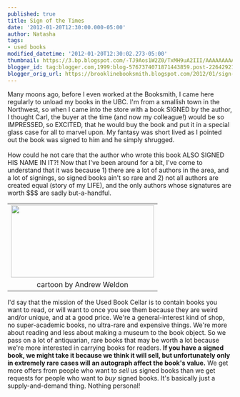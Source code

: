```yaml
---
published: true
title: Sign of the Times
date: '2012-01-20T12:30:00.000-05:00'
author: Natasha
tags:
- used books
modified_datetime: '2012-01-20T12:30:02.273-05:00'
thumbnail: https://3.bp.blogspot.com/-TJ9Aos1W2Z0/TxMH9uA2III/AAAAAAAAASI/HSTOX7flxxU/s72-c/signing.jpg
blogger_id: tag:blogger.com,1999:blog-5767374071871443859.post-2264292166596707890
blogger_orig_url: https://brooklinebooksmith.blogspot.com/2012/01/sign-of-times.html
---
```


Many moons ago, before I even worked at the Booksmith, I came here regularly to unload my books in the UBC. I'm from a smallish town in the Northwest, so when I came into the store with a book SIGNED by the author, I thought Carl, the buyer at the time (and now my colleague!) would be so IMPRESSED, so EXCITED, that he would buy the book and put it in a special glass case for all to marvel upon. My fantasy was short lived as I pointed out the book was signed to him and he simply shrugged.<br /><br />How could he not care that the author who wrote this book ALSO SIGNED HIS NAME IN IT?! Now that I've been around for a bit, I've come to understand that it was because 1) there are a lot of authors in the area, and a lot of signings, so signed books ain't so rare and 2) not all authors are created equal (story of my LIFE), and the only authors whose signatures are worth $$$ are sadly but-a-handful.<br /><table align="center" cellpadding="0" cellspacing="0" class="tr-caption-container" style="margin-left: auto; margin-right: auto; text-align: center;"><tbody><tr><td style="text-align: center;"><a href="https://3.bp.blogspot.com/-TJ9Aos1W2Z0/TxMH9uA2III/AAAAAAAAASI/HSTOX7flxxU/s1600/signing.jpg" imageanchor="1" style="margin-left: auto; margin-right: auto;"><img border="0" height="162" src="https://3.bp.blogspot.com/-TJ9Aos1W2Z0/TxMH9uA2III/AAAAAAAAASI/HSTOX7flxxU/s320/signing.jpg" width="320" /></a></td></tr><tr><td class="tr-caption" style="text-align: center;">cartoon by Andrew Weldon</td></tr></tbody></table>I'd say that the mission of the Used Book Cellar is to contain books you want to read, or will want to once you see them because they are weird and/or unique, and at a good price. We're a general-interest kind of shop, no super-academic books, no ultra-rare and expensive things. We're more about reading and less about making a museum to the book object. So we pass on a lot of antiquarian, rare books that may be worth a lot because we're more interested in carrying books for readers. <b>If you have a signed book, we might take it because we think it will sell, but unfortunately only in extremely rare cases will an autograph affect the book's value.</b> We get more offers from people who want to <i>sell </i>us signed books than we get requests for people who want to <i>buy </i>signed books. It's basically just a supply-and-demand thing. Nothing personal!